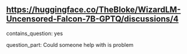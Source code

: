 ## https://huggingface.co/TheBloke/WizardLM-Uncensored-Falcon-7B-GPTQ/discussions/4

contains_question: yes

question_part: Could someone help with is problem